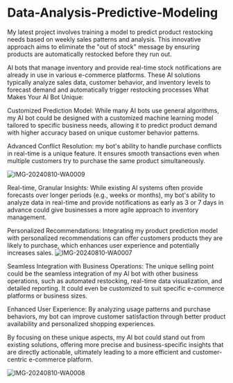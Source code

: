 # Data-Analysis-Predictive-Modeling
 My latest project involves training a model to predict product restocking needs based on weekly sales patterns and analysis. This innovative approach aims to eliminate the "out of stock" message by ensuring products are automatically restocked before they run out. 
 
AI bots that manage inventory and provide real-time stock notifications are already in use in various e-commerce platforms. These AI solutions typically analyze sales data, customer behavior, and inventory levels to forecast demand and automatically trigger restocking processes
What Makes Your AI Bot Unique:

Customized Prediction Model: While many AI bots use general algorithms, my AI bot could be designed with a customized machine learning model tailored to specific business needs, allowing it to predict product demand with higher accuracy based on unique customer behavior patterns.

Advanced Conflict Resolution: my bot's ability to handle purchase conflicts in real-time is a unique feature. It ensures smooth transactions even when multiple customers try to purchase the same product simultaneously.


![IMG-20240810-WA0009](https://github.com/user-attachments/assets/1900f2b9-ea0a-4b53-831c-198a6e54058f)

Real-time, Granular Insights: While existing AI systems often provide forecasts over longer periods (e.g., weeks or months), my bot's ability to analyze data in real-time and provide notifications as early as 3 or 7 days in advance could give businesses a more agile approach to inventory management.

Personalized Recommendations: Integrating my product prediction model with personalized recommendations can offer customers products they are likely to purchase, which enhances user experience and potentially increases sales.
![IMG-20240810-WA0007](https://github.com/user-attachments/assets/d78f6b2a-5cc9-4da3-928f-0233e396bd8e)


Seamless Integration with Business Operations: The unique selling point could be the seamless integration of my AI bot with other business operations, such as automated restocking, real-time data visualization, and detailed reporting. It could even be customized to suit specific e-commerce platforms or business sizes.

Enhanced User Experience: By analyzing usage patterns and purchase behaviors, my bot can improve customer satisfaction through better product availability and personalized shopping experiences.

By focusing on these unique aspects, my AI bot could stand out from existing solutions, offering more precise and business-specific insights that are directly actionable, ultimately leading to a more efficient and customer-centric e-commerce platform.

![IMG-20240810-WA0008](https://github.com/user-attachments/assets/4077817c-1d2e-4bea-a798-4395c21ec4d4)
